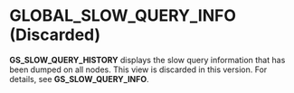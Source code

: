 # GLOBAL\_SLOW\_QUERY\_INFO \(Discarded\)<a name="EN-US_TOPIC_0000001196901561"></a>

**GS\_SLOW\_QUERY\_HISTORY**  displays the slow query information that has been dumped on all nodes. This view is discarded in this version. For details, see  **GS\_SLOW\_QUERY\_INFO**.


